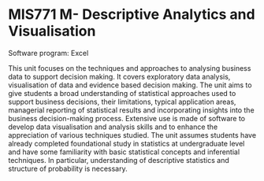 # MIS771 M- Descriptive Analytics and Visualisation
Software program: Excel

This unit focuses on the techniques and approaches to analysing business data to support decision making. It covers exploratory data analysis, visualisation of data and evidence based decision making. The unit aims to give students a broad understanding of statistical approaches used to support business decisions, their limitations, typical application areas, managerial reporting of statistical results and incorporating insights into the business decision-making process. Extensive use is made of software to develop data visualisation and analysis skills and to enhance the appreciation of various techniques studied. The unit assumes students have already completed foundational study in statistics at undergraduate level and have some familiarity with basic statistical concepts and inferential techniques. In particular, understanding of descriptive statistics and structure of probability is necessary.

